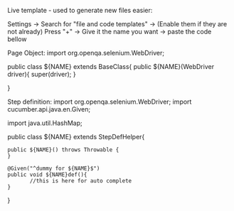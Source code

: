 Live template - used to generate new files easier:

Settings -> Search for "file and code templates" -> (Enable them if they are not already) Press "+" -> Give it the name you want -> paste the code bellow  

Page Object:
import org.openqa.selenium.WebDriver;

public class ${NAME} extends BaseClass{
    public ${NAME}(WebDriver driver){
        super(driver);
    }

}

Step definition:
import org.openqa.selenium.WebDriver;
import cucumber.api.java.en.Given;

import java.util.HashMap;


public class ${NAME} extends StepDefHelper{
    
    public ${NAME}() throws Throwable {
    }
    
    @Given("^dummy for ${NAME}$")
    public void ${NAME}def(){
           //this is here for auto complete
    }
}

